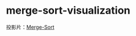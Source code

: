 # merge-sort-visualization
投影片：[Merge-Sort](https://docs.google.com/presentation/d/1_ssQLGKDk6IchOB0QBIqKYrQi2S_pq_sQfKN9ttY2qg/edit?usp=sharing)
